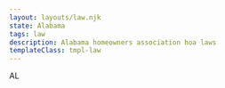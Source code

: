 ```yaml
---
layout: layouts/law.njk
state: Alabama
tags: law
description: Alabama homeowners association hoa laws
templateClass: tmpl-law
---
```


AL